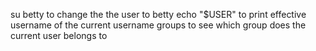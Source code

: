 su betty  to change the the user to betty
echo "$USER" to print effective username of the current username
groups to see which group does the current user belongs to
